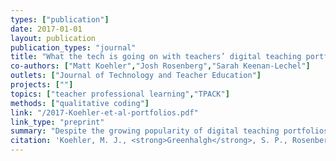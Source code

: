 ```yaml
---
types: ["publication"]
date: 2017-01-01 
layout: publication
publication_types: "journal"
title: "What the tech is going on with teachers’ digital teaching portfolios? Using the TPACK framework to analyze teachers’ technological understanding"
co-authors: ["Matt Koehler","Josh Rosenberg","Sarah Keenan-Lechel"]
outlets: ["Journal of Technology and Teacher Education"]
projects: [""]
topics: ["teacher professional learning","TPACK"]
methods: ["qualitative coding"]
link: "/2017-Koehler-et-al-portfolios.pdf"
link_type: "preprint"
summary: "Despite the growing popularity of digital teaching portfolios, research has remained focused on outcomes associated with making digital teaching portfolios instead of examining the ways in which they can effectively assess what teachers know, especially when it comes to educational technology. One barrier to using portfolios as a means of assessing teachers’ knowledge of technology is the lack of a guiding framework for characterizing teachers’ technology knowledge. In this paper, we propose that the Technological Pedagogical Content Knowledge (TPACK) framework is well-suited to study the knowledge (including technological knowledge) teachers represent in their digital teaching portfolios. We exemplify how the TPACK framework can guide a content analysis of digital teaching portfolios by analyzing 589 online portfolios created by teachers as the culminating assessment in their master's studies. We conclude that the TPACK framework is helpful for analyzing the types of technological knowledge teachers may represent in portfolios but also acknowledge several important challenges."
citation: 'Koehler, M. J., <strong>Greenhalgh</strong>, S. P., Rosenberg, J. M., & Keenan, S. F. (2017). What the tech is going on with teachers’ digital teaching portfolios? Using the TPACK framework to analyze teachers’ technological understanding. <em>Journal of Technology and Teacher Education</em>, <em>25</em>(1), 31-59.'
---
```

